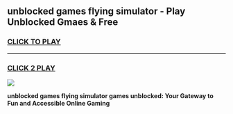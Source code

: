 
## unblocked games flying simulator - Play Unblocked Gmaes & Free
<h3>
<a href="https://premium.freeplayer.one?title=unblocked_games_flying_simulator&ref=19F">CLICK TO PLAY</a></h3>
<hr>

<h3>
<a href="https://premium.freeplayer.one?title=unblocked_games_flying_simulator&ref=19F">CLICK 2 PLAY</a>
  
</h3>

<a href="https://premium.freeplayer.one?title=unblocked_games_flying_simulator&ref=19F/"><img src="https://clearcache.store/games.png"></a>


**unblocked games flying simulator games unblocked: Your Gateway to Fun and Accessible Online Gaming**
